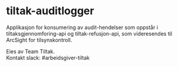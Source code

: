 # tiltak-auditlogger
Applikasjon for konsumering av audit-hendelser som oppstår i tiltaksgjennomforing-api og tiltak-refusjon-api, som videresendes til ArcSight for tilsynskontroll.

Eies av Team Tiltak.
<br/>
Kontakt slack: #arbeidsgiver-tiltak

